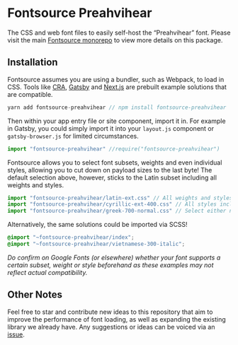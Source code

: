# Fontsource Preahvihear

The CSS and web font files to easily self-host the “Preahvihear” font. Please visit the main [Fontsource monorepo](https://github.com/DecliningLotus/fontsource) to view more details on this package.

## Installation

Fontsource assumes you are using a bundler, such as Webpack, to load in CSS. Tools like [CRA](https://create-react-app.dev/), [Gatsby](https://www.gatsbyjs.org/) and [Next.js](https://nextjs.org/) are prebuilt example solutions that are compatible.

```javascript
yarn add fontsource-preahvihear // npm install fontsource-preahvihear
```

Then within your app entry file or site component, import it in. For example in Gatsby, you could simply import it into your `layout.js` component or `gatsby-browser.js` for limited circumstances.

```javascript
import "fontsource-preahvihear" //require("fontsource-preahvihear")
```

Fontsource allows you to select font subsets, weights and even individual styles, allowing you to cut down on payload sizes to the last byte! The default selection above, however, sticks to the Latin subset including all weights and styles.

```javascript
import "fontsource-preahvihear/latin-ext.css" // All weights and styles included.
import "fontsource-preahvihear/cyrillic-ext-400.css" // All styles included.
import "fontsource-preahvihear/greek-700-normal.css" // Select either normal or italic.
```

Alternatively, the same solutions could be imported via SCSS!

```scss
@import "~fontsource-preahvihear/index";
@import "~fontsource-preahvihear/vietnamese-300-italic";
```

_Do confirm on Google Fonts (or elsewhere) whether your font supports a certain subset, weight or style beforehand as these examples may not reflect actual compatibility._

## Other Notes

Feel free to star and contribute new ideas to this repository that aim to improve the performance of font loading, as well as expanding the existing library we already have. Any suggestions or ideas can be voiced via an [issue](https://github.com/DecliningLotus/fontsource/issues).
